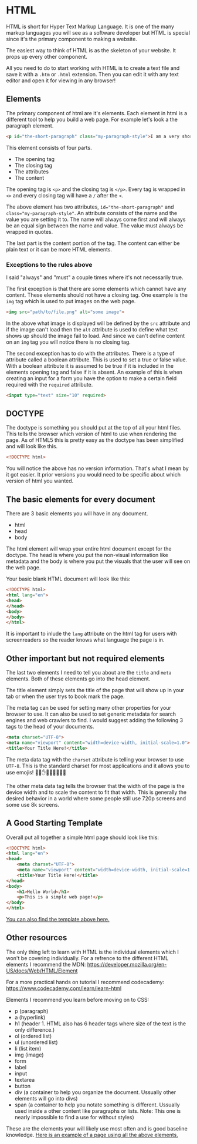 # HTML

HTML is short for Hyper Text Markup Language. It is one of the many markup languages you will see as a software developer but HTML is special since it's the primary component to making a website.

The easiest way to think of HTML is as the skeleton of your website. It props up every other component.

All you need to do to start working with HTML is to create a text file and save it with a `.htm` or `.html` extension. Then you can edit it with any text editor and open it for viewing in any browser!

## Elements

The primary component of html are it's elements. Each element in html is a different tool to help you build a web page. For example let's look a the paragraph element.

```html
<p id="the-short-paragraph" class="my-paragraph-style">I am a very short paragraph.</p>
```

This element consists of four parts.

* The opening tag
* The closing tag
* The attributes
* The content

The opening tag is `<p>` and the closing tag is `</p>`. Every tag is wrapped in `<>` and every closing tag will have a `/` after the `<`.

The above element has two attributes, `id="the-short-paragraph"` and `class="my-paragraph-style"`. An attribute consists of the name and the value you are setting it to. The name will always come first and will always be an equal sign between the name and value. The value must always be wrapped in quotes.

The last part is the content portion of the tag. The content can either be plain text or it can be more HTML elements.

### Exceptions to the rules above

I said "always" and "must" a couple times where it's not necessarily true.

The first exception is that there are some elements which cannot have any content. These elements should not have a closing tag. One example is the `img` tag which is used to put images on the web page.

```html
<img src="path/to/file.png" alt="some image">
```

In the above what image is displayed will be defined by the `src` attribute and if the image can't load then the `alt` attribute is used to define what text shows up should the image fail to load. And since we can't define content on an `img` tag you will notice there is no closing tag.

The second exception has to do with the attributes. There is a type of attribute called a boolean attribute. This is used to set a true or false value. With a boolean attribute it is assumed to be true if it is included in the elements opening tag and false if it is absent. An example of this is when creating an input for a form you have the option to make a certain field required with the `required` attribute.

```html
<input type="text" size="10" required>
```

## DOCTYPE

The doctype is something you should put at the top of all your html files. This tells the browser which version of html to use when rendering the page. As of HTML5 this is pretty easy as the doctype has been simplified and will look like this.

```html
<!DOCTYPE html>
```

You will notice the above has no version information. That's what I mean by it got easier. It prior versions you would need to be specific about which version of html you wanted.

## The basic elements for every document

There are 3 basic elements you will have in any document.

* html
* head
* body

The html element will wrap your entire html document except for the doctype. The head is where you put the non-visual information like metadata and the body is where you put the visuals that the user will see on the web page.

Your basic blank HTML document will look like this:

```html
<!DOCTYPE html>
<html lang="en">
<head>
</head>
<body>
</body>
</html>
```

It is important to inlude the `lang` attribute on the html tag for users with screenreaders so the reader knows what language the page is in.

## Other important but not required elements

The last two elements I need to tell you about are the `title` and `meta` elements. Both of these elements go into the head element.

The title element simply sets the title of the page that will show up in your tab or when the user trys to book mark the page.

The meta tag can be used for setting many other properties for your browser to use. It can also be used to set generic metadata for search engines and web crawlers to find. I would suggest adding the following 3 tags to the head of your documents.

```html
<meta charset="UTF-8">
<meta name="viewport" content="width=device-width, initial-scale=1.0">
<title>Your Title Here!</title>
```

The meta data tag with the `charset` attribute is telling your browser to use `UTF-8`. This is the standard charset for most applications and it allows you to use emojis! 🦍💎✋💎🦍💎🤚💎🦍

The other meta data tag tells the browser that the width of the page is the device width and to scale the content to fit that width. This is generally the desired behavior in a world where some people still use 720p screens and some use 8k screens.

## A Good Starting Template

Overall put all together a simple html page should look like this:

```html
<!DOCTYPE html>
<html lang="en">
<head>
    <meta charset="UTF-8">
    <meta name="viewport" content="width=device-width, initial-scale=1.0">
    <title>Your Title Here!</title>
</head>
<body>
    <h1>Hello World</h1>
    <p>This is a simple web page!</p>
</body>
</html>
```

[You can also find the template above here.](template.htm)

## Other resources

The only thing left to learn with HTML is the individual elements which I won't be covering individually. For a refrence to the different HTML elements I recommend the MDN: https://developer.mozilla.org/en-US/docs/Web/HTML/Element

For a more practical hands on tutorial I recommend codecademy: https://www.codecademy.com/learn/learn-html

Elements I recommend you learn before moving on to CSS:

* p (paragraph)
* a (hyperlink)
* h1 (header 1. HTML also has 6 header tags where size of the text is the only difference.)
* ol (ordered list)
* ul (unordered list)
* li (list item)
* img (image)
* form
* label
* input
* textarea
* button
* div (a container to help you organize the document. Ussually other elements will go into divs)
* span (a container to help you notate something is different. Ussually used inside a other content like paragraphs or lists. Note: This one is nearly impossible to find a use for without styles)

These are the elements your will likely use most often and is good baseline knowledge. [Here is an example of a page using all the above elements.](full-example.htm)
